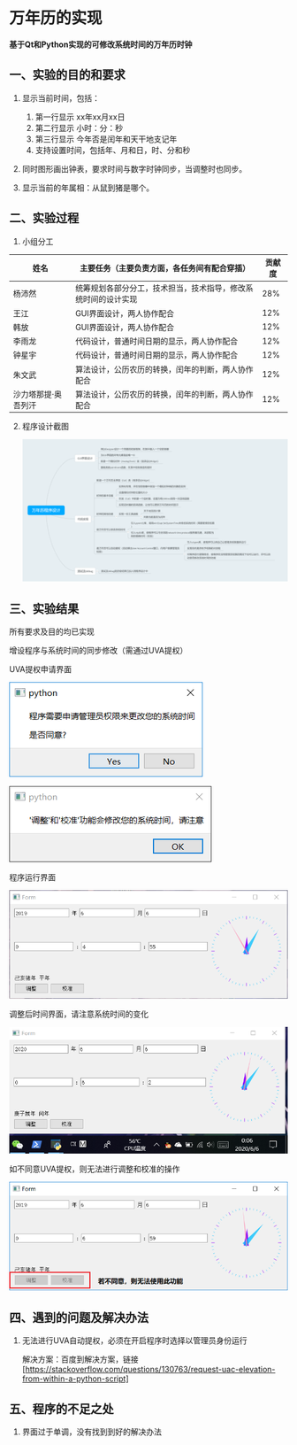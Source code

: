 # 万年历的实现

**基于Qt和Python实现的可修改系统时间的万年历时钟**

## 一、实验的目的和要求

1. 显示当前时间，包括：
   1. 第一行显示   xx年xx月xx日
   2. 第二行显示   小时：分：秒
   3. 第三行显示   今年否是闰年和天干地支记年
   4. 支持设置时间，包括年、月和日，时、分和秒

2. 同时图形画出钟表，要求时间与数字时钟同步，当调整时也同步。

3. 显示当前的年属相：从鼠到猪是哪个。

## 二、实验过程

1. 小组分工

| 姓名                | 主要任务（主要负责方面，各任务间有配合穿插）                 | 贡献度 |
| ------------------- | ------------------------------------------------------------ | ------ |
| 杨沛然              | 统筹规划各部分分工，技术担当，技术指导，修改系统时间的设计实现 | 28%    |
| 王江                | GUI界面设计，两人协作配合                                    | 12%    |
| 韩放                | GUI界面设计，两人协作配合                                    | 12%    |
| 李雨龙              | 代码设计，普通时间日期的显示，两人协作配合                   | 12%    |
| 钟星宇              | 代码设计，普通时间日期的显示，两人协作配合                   | 12%    |
| 朱文武              | 算法设计，公历农历的转换，闰年的判断，两人协作配合           | 12%    |
| 沙力塔那提·奥吾列汗 | 算法设计，公历农历的转换，闰年的判断，两人协作配合           | 12%    |

2. 程序设计截图

   ![](./image/clockdesign.png)

## 三、实验结果

所有要求及目的均已实现

增设程序与系统时间的同步修改（需通过UVA提权）

UVA提权申请界面

![](./image/211.png)

![](./image/212.png)

程序运行界面

![](./image/221.png)

调整后时间界面，请注意系统时间的变化

![](./image/222.png)

如不同意UVA提权，则无法进行调整和校准的操作

![](./image/223.png)

## 四、遇到的问题及解决办法

1. 无法进行UVA自动提权，必须在开启程序时选择以管理员身份运行

   解决方案：百度到解决方案，链接[https://stackoverflow.com/questions/130763/request-uac-elevation-from-within-a-python-script]

## 五、程序的不足之处

1. 界面过于单调，没有找到到好的解决办法
